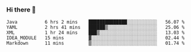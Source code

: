 ### Hi there 👋

<!--
**urzz/urzz** is a ✨ _special_ ✨ repository because its `README.md` (this file) appears on your GitHub profile.

Here are some ideas to get you started:

- 🔭 I’m currently working on ...
- 🌱 I’m currently learning ...
- 👯 I’m looking to collaborate on ...
- 🤔 I’m looking for help with ...
- 💬 Ask me about ...
- 📫 How to reach me: ...
- 😄 Pronouns: ...
- ⚡ Fun fact: ...
-->

<!--START_SECTION:waka-->
```text
Java          6 hrs 2 mins    ██████████████░░░░░░░░░░░   56.07 % 
YAML          2 hrs 41 mins   ██████▒░░░░░░░░░░░░░░░░░░   25.06 % 
XML           1 hr 24 mins    ███▒░░░░░░░░░░░░░░░░░░░░░   13.03 % 
IDEA_MODULE   15 mins         ▓░░░░░░░░░░░░░░░░░░░░░░░░   02.44 % 
Markdown      11 mins         ▒░░░░░░░░░░░░░░░░░░░░░░░░   01.74 % 
```
<!--END_SECTION:waka-->
